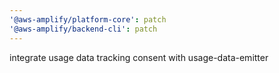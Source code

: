 ```yaml
---
'@aws-amplify/platform-core': patch
'@aws-amplify/backend-cli': patch
---
```


integrate usage data tracking consent with usage-data-emitter
